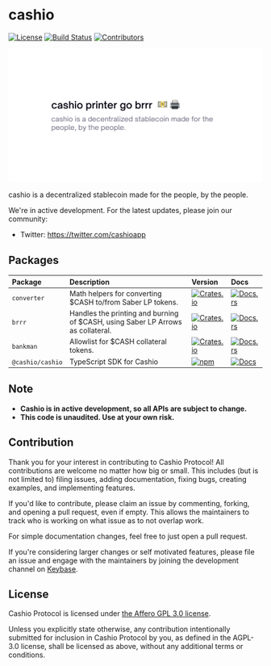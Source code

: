 # cashio

[![License](https://img.shields.io/crates/l/bankman)](https://github.com/cashioapp/cashio/blob/master/LICENSE.md)
[![Build Status](https://img.shields.io/github/workflow/status/cashioapp/cashio/E2E/master)](https://github.com/cashioapp/cashio/actions/workflows/programs-e2e.yml?query=branch%3Amaster)
[![Contributors](https://img.shields.io/github/contributors/cashioapp/cashio)](https://github.com/cashioapp/cashio/graphs/contributors)

![Cashio](/images/cashio.png)

cashio is a decentralized stablecoin made for the people, by the people.

We're in active development. For the latest updates, please join our community:

- Twitter: https://twitter.com/cashioapp

## Packages

| Package          | Description                                                                     | Version                                                                                                 | Docs                                                                                   |
| :--------------- | :------------------------------------------------------------------------------ | :------------------------------------------------------------------------------------------------------ | :------------------------------------------------------------------------------------- |
| `converter`      | Math helpers for converting $CASH to/from Saber LP tokens.                      | [![Crates.io](https://img.shields.io/crates/v/converter)](https://crates.io/crates/converter)           | [![Docs.rs](https://docs.rs/converter/badge.svg)](https://docs.rs/converter)           |
| `brrr`           | Handles the printing and burning of $CASH, using Saber LP Arrows as collateral. | [![Crates.io](https://img.shields.io/crates/v/brrr)](https://crates.io/crates/brrr)                     | [![Docs.rs](https://docs.rs/brrr/badge.svg)](https://docs.rs/brrr)                     |
| `bankman`        | Allowlist for $CASH collateral tokens.                                          | [![Crates.io](https://img.shields.io/crates/v/bankman)](https://crates.io/crates/bankman)               | [![Docs.rs](https://docs.rs/bankman/badge.svg)](https://docs.rs/cashio)                |
| `@cashio/cashio` | TypeScript SDK for Cashio                                                       | [![npm](https://img.shields.io/npm/v/@cashio/cashio.svg)](https://www.npmjs.com/package/@cashio/cashio) | [![Docs](https://img.shields.io/badge/docs-typedoc-blue)](https://docs.cashio.app/ts/) |

## Note

- **Cashio is in active development, so all APIs are subject to change.**
- **This code is unaudited. Use at your own risk.**

## Contribution

Thank you for your interest in contributing to Cashio Protocol! All contributions are welcome no
matter how big or small. This includes (but is not limited to) filing issues,
adding documentation, fixing bugs, creating examples, and implementing features.

If you'd like to contribute, please claim an issue by commenting, forking, and
opening a pull request, even if empty. This allows the maintainers to track who
is working on what issue as to not overlap work.

For simple documentation changes, feel free to just open a pull request.

If you're considering larger changes or self motivated features, please file an issue
and engage with the maintainers by joining the development channel on [Keybase](https://keybase.io/team/cashiochat).

## License

Cashio Protocol is licensed under [the Affero GPL 3.0 license](/LICENSE.txt).

Unless you explicitly state otherwise, any contribution intentionally submitted for inclusion in Cashio Protocol by you, as defined in the AGPL-3.0 license, shall be licensed as above, without any additional terms or conditions.
